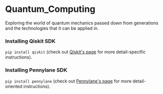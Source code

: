 # Quantum_Computing
Exploring the world of quantum mechanics passed down from generations and the technologies that it can be applied in.

### Installing Qiskit SDK 
`pip install qiskit` (check out [Qiskit's page](https://qiskit.org/documentation/getting_started.html) for more detail-specific instructions).

### Installing Pennylane SDK 
`pip install pennylane` (check out [Pennylane's page](https://pennylane.ai/install.html) for more detail-oriented instructions).
